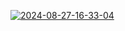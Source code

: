 <a href='https://postimg.cc/f3MCgrXN' target='_blank'><img src='https://i.postimg.cc/SKMPj0xJ/2024-08-27-16-33-04.png' border='0' alt='2024-08-27-16-33-04'/></a>
